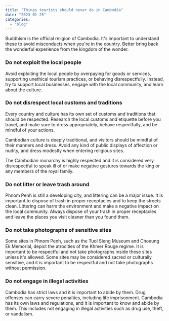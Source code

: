 ```yaml
---
title: "Things tourists should never do in Cambodia"
date: "2023-01-25"
categories: 
  - "blog"
---
```


Buddhism is the official religion of Cambodia. It's important to understand these to avoid misconducts when you're in the country. Better bring back the wonderful experience from the kingdom of the wonder.

### Do not exploit the local people

Avoid exploiting the local people by overpaying for goods or services, supporting unethical tourism practices, or behaving disrespectfully. Instead, try to support local businesses, engage with the local community, and learn about the culture.

### Do not disrespect local customs and traditions

Every country and culture has its own set of customs and traditions that should be respected. Research the local customs and etiquette before you travel, and make sure to dress appropriately, behave respectfully, and be mindful of your actions.

Cambodian culture is deeply traditional, and visitors should be mindful of their manners and dress. Avoid any kind of public displays of affection or nudity, and dress modestly when entering religious sites.

The Cambodian monarchy is highly respected and it is considered very disrespectful to speak ill of or make negative gestures towards the king or any members of the royal family.

### Do not litter or leave trash around

Phnom Penh is still a developing city, and littering can be a major issue. It is important to dispose of trash in proper receptacles and to keep the streets clean. Littering can harm the environment and make a negative impact on the local community. Always dispose of your trash in proper receptacles and leave the places you visit cleaner than you found them.

### Do not take photographs of sensitive sites

Some sites in Phnom Penh, such as the Tuol Sleng Museum and Choeung Ek Memorial, depict the atrocities of the Khmer Rouge regime. It is important to be respectful and not take photographs inside these sites unless it's allowed. Some sites may be considered sacred or culturally sensitive, and it is important to be respectful and not take photographs without permission.

### Do not engage in illegal activities

Cambodia has strict laws and it is important to abide by them. Drug offenses can carry severe penalties, including life imprisonment. Cambodia has its own laws and regulations, and it is important to know and abide by them. This includes not engaging in illegal activities such as drug use, theft, or vandalism.
